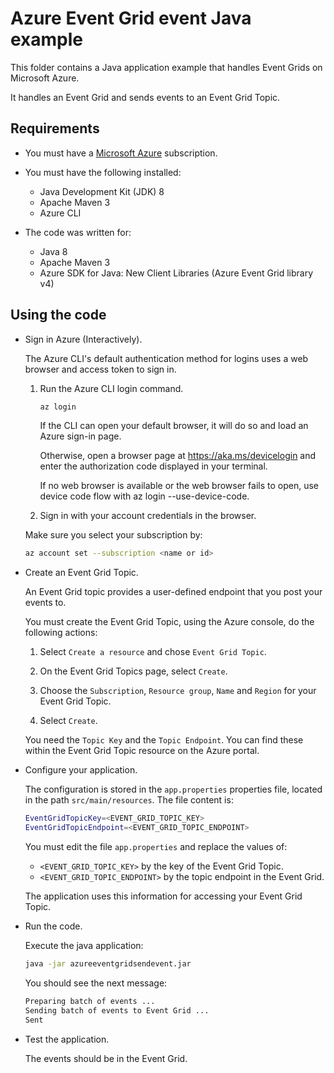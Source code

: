 # Azure Event Grid event Java example

This folder contains a Java application example that handles Event Grids on Microsoft Azure.

It handles an Event Grid and sends events to an Event Grid Topic.

## Requirements

* You must have a [Microsoft Azure](https://azure.microsoft.com/) subscription.

* You must have the following installed:
  * Java Development Kit (JDK) 8
  * Apache Maven 3 
  * Azure CLI

* The code was written for:
  * Java 8
  * Apache Maven 3
  * Azure SDK for Java: New Client Libraries (Azure Event Grid library v4)

## Using the code

* Sign in Azure (Interactively).

  The Azure CLI's default authentication method for logins uses a web browser and access token to sign in.

  1. Run the Azure CLI login command.

      ```bash
      az login
      ```

      If the CLI can open your default browser, it will do so and load an Azure sign-in page.

      Otherwise, open a browser page at https://aka.ms/devicelogin and enter the authorization code displayed in your terminal.

      If no web browser is available or the web browser fails to open, use device code flow with az login --use-device-code.

  2. Sign in with your account credentials in the browser.

  Make sure you select your subscription by:

  ```bash
  az account set --subscription <name or id>
  ```

* Create an Event Grid Topic.

  An Event Grid topic provides a user-defined endpoint that you post your events to.

  You must create the Event Grid Topic, using the Azure console, do the following actions:

  1. Select `Create a resource` and chose `Event Grid Topic`.

  2. On the Event Grid Topics page, select `Create`.

  3. Choose the `Subscription`, `Resource group`, `Name` and `Region` for your Event Grid Topic.

  4. Select `Create`.

  You need the `Topic Key` and the `Topic Endpoint`. You can find these within the Event Grid Topic resource on the Azure portal.

* Configure your application.

  The configuration is stored in the `app.properties` properties file, located in the path `src/main/resources`. The file content is:

  ```bash
  EventGridTopicKey=<EVENT_GRID_TOPIC_KEY>
  EventGridTopicEndpoint=<EVENT_GRID_TOPIC_ENDPOINT>
  ```

  You must edit the file `app.properties` and replace the values of:
  
  * `<EVENT_GRID_TOPIC_KEY>` by the key of the Event Grid Topic.
  * `<EVENT_GRID_TOPIC_ENDPOINT>` by the topic endpoint in the Event Grid.
  
  The application uses this information for accessing your Event Grid Topic.

* Run the code.

  Execute the java application:

  ```bash
  java -jar azureeventgridsendevent.jar
  ```

  You should see the next message:
  
  ```bash
  Preparing batch of events ...
  Sending batch of events to Event Grid ...
  Sent
  ```

* Test the application.

  The events should be in the Event Grid.
  